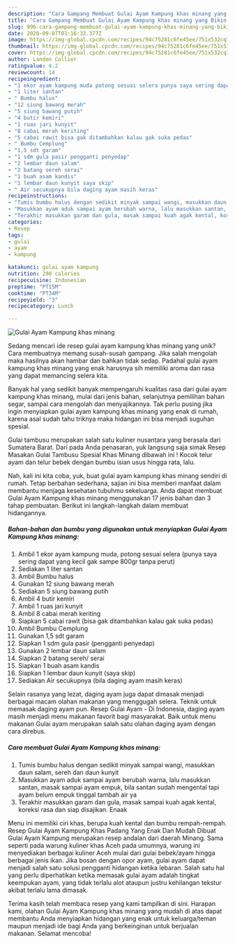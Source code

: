 ```yaml
---
description: "Cara Gampang Membuat Gulai Ayam Kampung khas minang yang Bikin Ngiler"
title: "Cara Gampang Membuat Gulai Ayam Kampung khas minang yang Bikin Ngiler"
slug: 996-cara-gampang-membuat-gulai-ayam-kampung-khas-minang-yang-bikin-ngiler
date: 2020-09-07T01:16:32.377Z
image: https://img-global.cpcdn.com/recipes/94c75281c6fe45ee/751x532cq70/gulai-ayam-kampung-khas-minang-foto-resep-utama.jpg
thumbnail: https://img-global.cpcdn.com/recipes/94c75281c6fe45ee/751x532cq70/gulai-ayam-kampung-khas-minang-foto-resep-utama.jpg
cover: https://img-global.cpcdn.com/recipes/94c75281c6fe45ee/751x532cq70/gulai-ayam-kampung-khas-minang-foto-resep-utama.jpg
author: Landon Collier
ratingvalue: 4.2
reviewcount: 14
recipeingredient:
- "1 ekor ayam kampung muda potong sesuai selera punya saya sering dapat yang kecil gak sampe 800gr tanpa perut"
- "1 liter santan"
- " Bumbu halus"
- "12 siung bawang merah"
- "5 siung bawang putih"
- "4 butir kemiri"
- "1 ruas jari kunyit"
- "8 cabai merah keriting"
- "5 cabai rawit bisa gak ditambahkan kalau gak suka pedas"
- " Bumbu Cemplung"
- "1,5 sdt garam"
- "1 sdm gula pasir pengganti penyedap"
- "2 lembar daun salam"
- "2 batang sereh serai"
- "1 buah asam kandis"
- "1 lembar daun kunyit saya skip"
- " Air secukupnya bila daging ayam masih keras"
recipeinstructions:
- "Tumis bumbu halus dengan sedikit minyak sampai wangi, masukkan daun salam, sereh dan daun kunyit"
- "Masukkan ayam aduk sampai ayam berubah warna, lalu masukkan santan, masak sampai ayam empuk, bila santan sudah mengental tapi ayam belum empuk tinggal tambah air ya"
- "Terakhir masukkan garam dan gula, masak sampai kuah agak kental, koreksi rasa dan siap disajikan. Enaak"
categories:
- Resep
tags:
- gulai
- ayam
- kampung

katakunci: gulai ayam kampung 
nutrition: 290 calories
recipecuisine: Indonesian
preptime: "PT15M"
cooktime: "PT34M"
recipeyield: "3"
recipecategory: Lunch

---
```



![Gulai Ayam Kampung khas minang](https://img-global.cpcdn.com/recipes/94c75281c6fe45ee/751x532cq70/gulai-ayam-kampung-khas-minang-foto-resep-utama.jpg)

Sedang mencari ide resep gulai ayam kampung khas minang yang unik? Cara membuatnya memang susah-susah gampang. Jika salah mengolah maka hasilnya akan hambar dan bahkan tidak sedap. Padahal gulai ayam kampung khas minang yang enak harusnya sih memiliki aroma dan rasa yang dapat memancing selera kita.

Banyak hal yang sedikit banyak mempengaruhi kualitas rasa dari gulai ayam kampung khas minang, mulai dari jenis bahan, selanjutnya pemilihan bahan segar, sampai cara mengolah dan menyajikannya. Tak perlu pusing jika ingin menyiapkan gulai ayam kampung khas minang yang enak di rumah, karena asal sudah tahu triknya maka hidangan ini bisa menjadi suguhan spesial.

Gulai tambusu merupakan salah satu kuliner nusantara yang berasala dari Sumatera Barat. Dari pada Anda penasaran, yuk langsung saja simak Resep Masakan Gulai Tambusu Spesial Khas Minang dibawah ini ! Kocok telur ayam dan telur bebek dengan bumbu isian usus hingga rata, lalu.


Nah, kali ini kita coba, yuk, buat gulai ayam kampung khas minang sendiri di rumah. Tetap berbahan sederhana, sajian ini bisa memberi manfaat dalam membantu menjaga kesehatan tubuhmu sekeluarga. Anda dapat membuat Gulai Ayam Kampung khas minang menggunakan 17 jenis bahan dan 3 tahap pembuatan. Berikut ini langkah-langkah dalam membuat hidangannya.

<!--inarticleads1-->

##### Bahan-bahan dan bumbu yang digunakan untuk menyiapkan Gulai Ayam Kampung khas minang:

1. Ambil 1 ekor ayam kampung muda, potong sesuai selera (punya saya sering dapat yang kecil gak sampe 800gr tanpa perut)
1. Sediakan 1 liter santan
1. Ambil  Bumbu halus
1. Gunakan 12 siung bawang merah
1. Sediakan 5 siung bawang putih
1. Ambil 4 butir kemiri
1. Ambil 1 ruas jari kunyit
1. Ambil 8 cabai merah keriting
1. Siapkan 5 cabai rawit (bisa gak ditambahkan kalau gak suka pedas)
1. Ambil  Bumbu Cemplung
1. Gunakan 1,5 sdt garam
1. Siapkan 1 sdm gula pasir (pengganti penyedap)
1. Gunakan 2 lembar daun salam
1. Siapkan 2 batang sereh/ serai
1. Siapkan 1 buah asam kandis
1. Siapkan 1 lembar daun kunyit (saya skip)
1. Sediakan  Air secukupnya (bila daging ayam masih keras)


Selain rasanya yang lezat, daging ayam juga dapat dimasak menjadi berbagai macam olahan makanan yang menggugah selera. Teknik untuk memasak daging ayam pun. Resep Gulai Ayam - Di Indonesia, daging ayam masih menjadi menu makanan favorit bagi masyarakat. Baik untuk menu makanan Gulai ayam merupakan salah satu olahan daging ayam dengan cara direbus. 

<!--inarticleads2-->

##### Cara membuat Gulai Ayam Kampung khas minang:

1. Tumis bumbu halus dengan sedikit minyak sampai wangi, masukkan daun salam, sereh dan daun kunyit
1. Masukkan ayam aduk sampai ayam berubah warna, lalu masukkan santan, masak sampai ayam empuk, bila santan sudah mengental tapi ayam belum empuk tinggal tambah air ya
1. Terakhir masukkan garam dan gula, masak sampai kuah agak kental, koreksi rasa dan siap disajikan. Enaak


Menu ini memiliki ciri khas, berupa kuah kental dan bumbu rempah-rempah. Resep Gulai Ayam Kampung Khas Padang Yang Enak Dan Mudah Dibuat Gulai Ayam Kampung merupakan resep andalan dari daerah Minang. Sama seperti pada warung kuliner khas Aceh pada umumnya, warung ini menyediakan berbagai kuliner Aceh mulai dari gulai bebek/ayam hingga berbagai jenis ikan. Jika bosan dengan opor ayam, gulai ayam dapat menjadi salah satu solusi pengganti hidangan ketika lebaran. Salah satu hal yang perlu diperhatikan ketika memasak gulai ayam adalah tingkat keempukan ayam, yang tidak terlalu alot ataupun justru kehilangan tekstur akibat terlalu lama dimasak. 

Terima kasih telah membaca resep yang kami tampilkan di sini. Harapan kami, olahan Gulai Ayam Kampung khas minang yang mudah di atas dapat membantu Anda menyiapkan hidangan yang enak untuk keluarga/teman maupun menjadi ide bagi Anda yang berkeinginan untuk berjualan makanan. Selamat mencoba!
